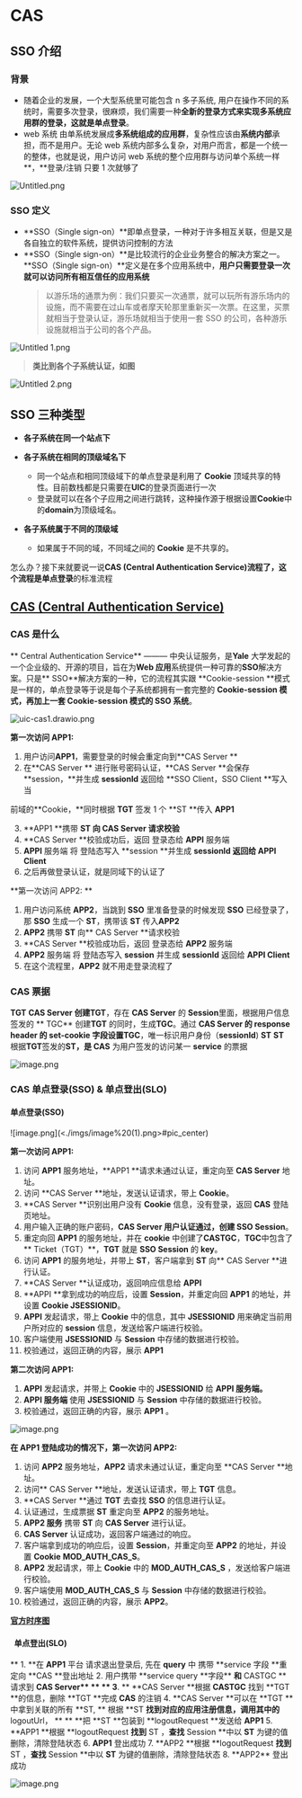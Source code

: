 # CAS

## SSO 介绍

### 背景

-   随着企业的发展，一个大型系统里可能包含 n 多子系统, 用户在操作不同的系统时，需要多次登录，很麻烦，我们需要一种**全新的登录方式来实现多系统应用群的登录，这就是单点登录**。
-   web 系统 由单系统发展成**多系统组成的应用群**，复杂性应该由**系统内部**承担，而不是用户。无论 web 系统内部多么复杂，对用户而言，都是一个统一的整体，也就是说，用户访问 web 系统的整个应用群与访问单个系统一样**，**登录/注销 只要 1 次就够了

![Untitled.png](./imgs/Untitled.png#pic_center)

### SSO 定义

-   **SSO（Single sign-on）**即单点登录，一种对于许多相互关联，但是又是各自独立的软件系统，提供访问控制的方法
-   **SSO（Single sign-on）**是比较流行的企业业务整合的解决方案之一。**SSO（Single sign-on）**定义是在多个应用系统中，**用户只需要登录一次就可以访问所有相互信任的应用系统**
    > 以游乐场的通票为例：我们只要买一次通票，就可以玩所有游乐场内的设施，而不需要在过山车或者摩天轮那里重新买一次票。在这里，买票就相当于登录认证，游乐场就相当于使用一套 SSO 的公司，各种游乐设施就相当于公司的各个产品。

![Untitled 1.png](./imgs/Untitled%201.png#pic_center)

> **类比到各个子系统认证，如图**

![Untitled 2.png](https://cdn.nlark.com/yuque/0/2022/png/349345/1661410199664-299c98f3-f24b-4a77-9aa3-b9fbc9881bc1.png#clientId=u598181c6-b9ec-4&from=drop&id=uf101385c&name=Untitled%202.png&originHeight=657&originWidth=596&originalType=binary&ratio=1&rotation=0&showTitle=false&size=30213&status=done&style=none&taskId=uc8bdd94a-f11a-44e7-9f29-6c6ded9b18a&title=)

## SSO 三种类型

-   **各子系统在同一个站点下**
-   **各子系统在相同的顶级域名下**
    - 同一个站点和相同顶级域下的单点登录是利用了 **Cookie** 顶域共享的特性。目前数栈都是只需要在**UIC**的登录页面进行一次
    - 登录就可以在各个子应用之间进行跳转，这种操作源于根据设置**Cookie**中的**domain**为顶级域名。

-   **各子系统属于不同的顶级域**
    - 如果属于不同的域，不同域之间的 **Cookie** 是不共享的。
    
怎么办？接下来就要说一说**CAS (Central Authentication Service)**流程了，这个流程是**单点登录**的标准流程

## [CAS (Central Authentication Service)](https://apereo.github.io/cas/6.5.x/index.html)

### CAS 是什么

** Central Authentication Service** ——— 中央认证服务，是**Yale** 大学发起的一个企业级的、开源的项目，旨在为**Web 应用**系统提供一种可靠的**SSO**解决方案。只是** SSO**解决方案的一种，它的流程其实跟 **Cookie-session **模式是一样的，单点登录等于说是每个子系统都拥有一套完整的 **Cookie-session **模式，再加上一套 **Cookie-session** 模式的** SSO 系统**。

![uic-cas1.drawio.png](./imgs/uic-cas1.drawio.png)

**第一次访问 APP1:**

1. 用户访问**APP1**，需要登录的时候会重定向到**CAS Server **
2. 在**CAS Server ** 进行账号密码认证，**CAS Server **会保存 **session，**并生成 **sessionId** 返回给 **SSO Client，SSO Client **写入当

前域的**Cookie，**同时根据 **TGT** 签发 1 个 **ST **传入 **APP1**

3. **APP1 **携带 **ST **向** CAS Server 请求校验**
4. **CAS Server **校验成功后，返回 登录态给 **APPI** 服务端
5. **APPI** 服务端 将 登陆态写入 **session **并生成 **sessionId **返回给** APPI Client**
6. 之后再做登录认证，就是同域下的认证了

**第一次访问 APP2: **

1. 用户访问系统 **APP2**，当跳到 **SSO** 里准备登录的时候发现 **SSO** 已经登录了，那 **SSO** 生成一个 **ST**，携带该 **ST** 传入**APP2**
2. **APP2** 携带 **ST** 向** CAS Server **请求校验
3. **CAS Server **校验成功后，返回 登录态给 **APP2** 服务端
4. **APP2** 服务端 将 登陆态写入 **session** 并生成 **sessionId** 返回给 **APPI Client**
5. 在这个流程里，**APP2** 就不用走登录流程了

### CAS 票据

**TGT**
**CAS Server **创建**TGT**，存在 **CAS Server** 的 **Session**里面，根据用户信息签发的
** TGC**
创建**TGT** 的同时，生成**TGC**。通过 **CAS Server **的** response header **的 set-cookie 字段设置**TGC**，唯一标识用户身份（**sessionId**) **ST**
**ST**
根据**TGT**签发的**ST，是 CAS** 为用户签发的访问某一 **service** 的票据

![image.png](./imgs/image.png#pic_center)

### CAS 单点登录(SSO) & 单点登出(SLO)

#### 单点登录(SSO)

![image.png](<./imgs/image%20(1).png>#pic_center)

**第一次访问 APP1:**

1. 访问 **APP1** 服务地址，**APP1 **请求未通过认证，重定向至 **CAS Server** 地址。
2. 访问 **CAS Server **地址，发送认证请求，带上 **Cookie**。
3. **CAS Server **识别出用户没有 **Cookie** 信息，没有登录，返回 **CAS** 登陆页地址。
4. 用户输入正确的账户密码，**CAS Server **用户认证通过，创建** SSO Session**。
5. 重定向回 **APP1** 的服务地址，并在 **cookie** 中创建了**CASTGC**，**TGC**中包含了** Ticket（TGT）**，**TGT** 就是 **SSO Session** 的 **key**。
6. 访问 **APP1** 的服务地址，并带上 **ST**，客户端拿到 **ST** 向** CAS Server **进行认证。
7. **CAS Server **认证成功，返回响应信息给 **APPI**
8. **APPI **拿到成功的响应后，设置 **Session**，并重定向回 **APP1** 的地址，并设置 **Cookie JSESSIONID**。
9. **APPI** 发起请求，带上 **Cookie** 中的信息，其中 **JSESSIONID** 用来确定当前用户所对应的 **session** 信息，发送给客户端进行校验。
10. 客户端使用 **JSESSIONID** 与 **Session** 中存储的数据进行校验。
11. 校验通过，返回正确的内容，展示 **APP1**

**第二次访问 APP1:**

1. **APPI** 发起请求，并带上 **Cookie** 中的 **JSESSIONID** 给 **APPI 服务端。**
2. **APPI 服务端** 使用 **JSESSIONID** 与 **Session** 中存储的数据进行校验。
3. 校验通过，返回正确的内容，展示 **APP1** 。

![image.png](<./imgs/image%20(2).png>)

**在 APP1 登陆成功的情况下，第一次访问 APP2:**

1. 访问 **APP2** 服务地址，**APP2** 请求未通过认证，重定向至 **CAS Server **地址。
2. 访问** CAS Server **地址，发送认证请求，带上 **TGT** 信息。
3. **CAS Server **通过 **TGT** 去查找 **SSO** 的信息进行认证。
4. 认证通过，生成票据 **ST** 重定向至 **APP2** 的服务地址。
5. **APP2 服务** 携带 **ST** 向 **CAS Server** 进行认证。
6. **CAS Server** 认证成功，返回客户端通过的响应。
7. 客户端拿到成功的响应后，设置 **Session**，并重定向至 **APP2** 的地址，并设置 **Cookie** **MOD_AUTH_CAS_S**。
8. **APP2** 发起请求，带上 **Cookie** 中的 **MOD_AUTH_CAS_S** ，发送给客户端进行校验。
9. 客户端使用 **MOD_AUTH_CAS_S** 与 **Session** 中存储的数据进行校验。
10. 校验通过，返回正确的内容，展示 **APP2**。

[**官方时序图**](https://github.com/apereo/cas/blob/master/docs/cas-server-documentation/images/cas_flow_diagram.png)

####   单点登出(SLO)

** 1. **在 **APP1** 平台 请求退出登录后, 先在 **query** 中 携带 **service 字段 **重定向 **CAS **登出地址 2. 用户携带 **service query **字段\*\* **和** CASTGC **请求到 **CAS Server\*\*
\*\* ** 3**. \*\* **CAS Server **根据 **CASTGC** 找到 **TGT **的信息，删除 **TGT **完成 **CAS** 的注销 4. **CAS Server **可以在 **TGT **中拿到关联的所有 **ST, ** 根据 **ST **找到对应的应用注册信息，调用其中的**logoutUrl， **
\*\* **把 **ST **包装到 **logoutRequest **发送给 **APP1** 5. **APP1 **根据 **logoutRequest **找到** ST ，**查找** Session **中以 **ST** 为键的值删除，清除登陆状态 6. **APP1** 登出成功 7. **APP2 **根据 **logoutRequest **找到** ST ，**查找** Session **中以 **ST** 为键的值删除，清除登陆状态 8. **APP2\*\* 登出成功

![image.png](<./imgs/image%20(3).png>)
